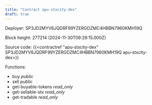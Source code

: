 ```yaml
---
title: "Contract apu-stxcity-dex"
draft: true
---
```

Deployer: SP3JD2MYV6JQDRF99YZERGDZMC4HBBN7960KMH19Q


 



Block height: 277214 (2024-11-30T09:29:15.000Z)

Source code: {{<contractref "apu-stxcity-dex" SP3JD2MYV6JQDRF99YZERGDZMC4HBBN7960KMH19Q apu-stxcity-dex>}}

Functions:

* buy _public_
* sell _public_
* get-buyable-tokens _read_only_
* get-sellable-stx _read_only_
* get-tradable _read_only_

